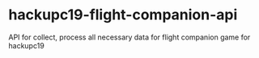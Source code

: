 # hackupc19-flight-companion-api
API for collect, process all necessary data for flight companion game for hackupc19
